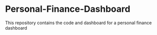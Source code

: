 # Personal-Finance-Dashboard
This repository contains the code and dashboard for a personal finance dashboard  
